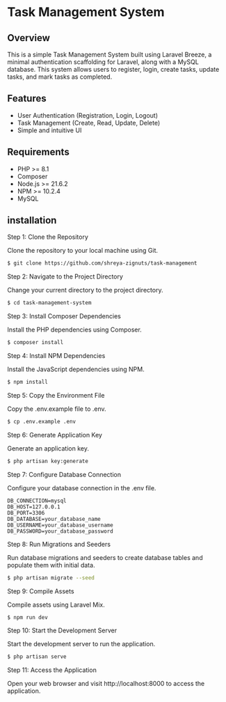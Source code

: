 # **Task Management System**

## Overview
This is a simple Task Management System built using Laravel Breeze, a minimal authentication scaffolding for Laravel, along with a MySQL database. This system allows users to register, login, create tasks, update tasks, and mark tasks as completed.

## Features
- User Authentication (Registration, Login, Logout)
- Task Management (Create, Read, Update, Delete)
- Simple and intuitive UI

## Requirements
- PHP >= 8.1
- Composer
- Node.js >= 21.6.2
- NPM >= 10.2.4
- MySQL

## installation

Step 1: Clone the Repository

Clone the repository to your local machine using Git.
```bash
$ git clone https://github.com/shreya-zignuts/task-management
```

Step 2: Navigate to the Project Directory

Change your current directory to the project directory.
```bash
$ cd task-management-system
```
Step 3: Install Composer Dependencies

Install the PHP dependencies using Composer.
```bash
$ composer install
```

Step 4: Install NPM Dependencies

Install the JavaScript dependencies using NPM.
```bash
$ npm install
```

Step 5: Copy the Environment File

Copy the .env.example file to .env.
```bash
$ cp .env.example .env
```

Step 6: Generate Application Key

Generate an application key.
```bash
$ php artisan key:generate
```

Step 7: Configure Database Connection

Configure your database connection in the .env file.
```make
DB_CONNECTION=mysql
DB_HOST=127.0.0.1
DB_PORT=3306
DB_DATABASE=your_database_name
DB_USERNAME=your_database_username
DB_PASSWORD=your_database_password
```

Step 8: Run Migrations and Seeders

Run database migrations and seeders to create database tables and populate them with initial data.
```bash
$ php artisan migrate --seed
```

Step 9: Compile Assets

Compile assets using Laravel Mix.
```bash
$ npm run dev
```

Step 10: Start the Development Server

Start the development server to run the application.
```bash
$ php artisan serve
```

Step 11: Access the Application

Open your web browser and visit http://localhost:8000 to access the application.